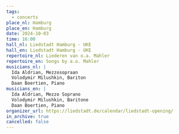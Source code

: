 ```yaml
---
tags:
  - concerts
place_nl: Hamburg
place_en: Hamburg
date: 2024-10-03
time: 16:00
hall_nl: Liedstadt Hamburg - UKE
hall_en: Liedstadt Hamburg - UKE
repertoire_nl: Liederen van o.a. Mahler
repertoire_en: Songs by a.o. Mahler
musicians_nl: |
  Ida Aldrian, Mezzosopraan
  Volodymir Milushkin, Bariton
  Daan Boertien, Piano
musicians_en: |
  Ida Aldrian, Mezzo Soprano
  Volodymir Milushkin, Baritone
  Daan Boertien, Piano
organizer_url: https://liedstadt.de/calendar/liedstadt-opening/
in_archive: true
cancelled: false
---
```

